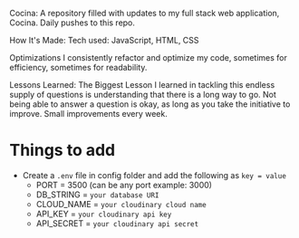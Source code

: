 Cocina:
A repository filled with updates to my full stack web application, Cocina. Daily pushes to this repo.

How It's Made:
Tech used: JavaScript, HTML, CSS


Optimizations
I consistently refactor and optimize my code, sometimes for efficiency, sometimes for readability.

Lessons Learned:
The Biggest Lesson I learned in tackling this endless supply of questions is understanding that there is a long way to go. Not being able to answer a question is okay, as long as you take the initiative to improve. Small improvements every week. 


# Things to add

- Create a `.env` file in config folder and add the following as `key = value`
  - PORT = 3500 (can be any port example: 3000)
  - DB_STRING = `your database URI`
  - CLOUD_NAME = `your cloudinary cloud name`
  - API_KEY = `your cloudinary api key`
  - API_SECRET = `your cloudinary api secret`
